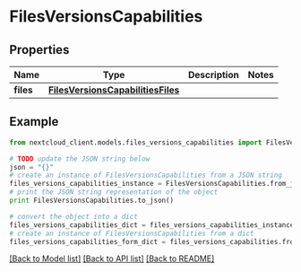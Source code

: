 # FilesVersionsCapabilities


## Properties
Name | Type | Description | Notes
------------ | ------------- | ------------- | -------------
**files** | [**FilesVersionsCapabilitiesFiles**](FilesVersionsCapabilitiesFiles.md) |  | 

## Example

```python
from nextcloud_client.models.files_versions_capabilities import FilesVersionsCapabilities

# TODO update the JSON string below
json = "{}"
# create an instance of FilesVersionsCapabilities from a JSON string
files_versions_capabilities_instance = FilesVersionsCapabilities.from_json(json)
# print the JSON string representation of the object
print FilesVersionsCapabilities.to_json()

# convert the object into a dict
files_versions_capabilities_dict = files_versions_capabilities_instance.to_dict()
# create an instance of FilesVersionsCapabilities from a dict
files_versions_capabilities_form_dict = files_versions_capabilities.from_dict(files_versions_capabilities_dict)
```
[[Back to Model list]](../README.md#documentation-for-models) [[Back to API list]](../README.md#documentation-for-api-endpoints) [[Back to README]](../README.md)


